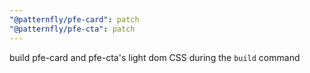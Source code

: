 ```yaml
---
"@patternfly/pfe-card": patch
"@patternfly/pfe-cta": patch
---
```


build pfe-card and pfe-cta's light dom CSS during the `build` command
